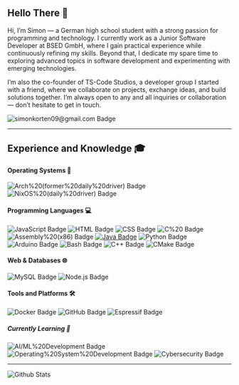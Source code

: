 ## Hello There 👋

Hi, I’m Simon — a German high school student with a strong passion for programming and technology.
I currently work as a Junior Software Developer at BSED GmbH, where I gain practical experience while continuously refining my skills. Beyond that, I dedicate my spare time to exploring advanced topics in software development and experimenting with emerging technologies.

I’m also the co-founder of TS-Code Studios, a developer group I started with a friend, where we collaborate on projects, exchange ideas, and build solutions together. 
I’m always open to any and all inquiries or collaboration — don’t hesitate to get in touch.

![simonkorten09@gmail.com Badge](https://img.shields.io/badge/simonkorten09@gmail.com-ffffff?style=flat-square&logo=protonmail)

----------------------------------------------------


## Experience and Knowledge 🎓

#### Operating Systems 💽
![Arch%20(former%20daily%20driver) Badge](https://img.shields.io/badge/Arch%20(former%20daily%20driver)-1a5fb4?style=flat-square&logo=archlinux)
![NixOS%20(daily%20driver) Badge](https://img.shields.io/badge/NixOS%20(daily%20driver)-a51d2d?style=flat-square&logo=nixos)

#### Programming Languages 💻
![JavaScript Badge](https://img.shields.io/badge/JavaScript-241f31?style=flat-square&logo=javascript)
![HTML Badge](https://img.shields.io/badge/HTML-241f31?style=flat-square&logo=html5)
![CSS Badge](https://img.shields.io/badge/CSS-241f31?style=flat-square&logo=css3)
![C%20 Badge](https://img.shields.io/badge/C%20-241f31?style=flat-square&logo=c)
![Assembly%20(x86) Badge](https://img.shields.io/badge/Assembly%20(x86)-241f31?style=flat-square&logo=assemblyscript)
[![Java Badge](https://img.shields.io/badge/Java-241f31?style=flat-square&logo=)](https://encrypted-tbn0.gstatic.com/images?q=tbn:ANd9GcQxsWwhTNalYnA0S3iFLypicnoApDBVGuSENw&s)
![Python Badge](https://img.shields.io/badge/Python-241f31?style=flat-square&logo=python)
![Arduino Badge](https://img.shields.io/badge/Arduino-241f31?style=flat-square&logo=arduino)
![Bash Badge](https://img.shields.io/badge/Bash-241f31?style=flat-square&logo=gnubash)
![C++ Badge](https://img.shields.io/badge/C++-241f31?style=flat-square&logo=cplusplus)
![CMake Badge](https://img.shields.io/badge/CMake-241f31?style=flat-square&logo=cmake)

#### Web & Databases 🌐
![MySQL Badge](https://img.shields.io/badge/MySQL-241f31?style=flat-square&logo=mysql)
![Node.js Badge](https://img.shields.io/badge/Node.js-241f31?style=flat-square&logo=nodedotjs)

#### Tools and Platforms 🛠️
![Docker Badge](https://img.shields.io/badge/Docker-241f31?style=flat-square&logo=docker)
![GitHub Badge](https://img.shields.io/badge/GitHub-26a269?style=flat-square&logo=github)
![Espressif Badge](https://img.shields.io/badge/Espressif-241f31?style=flat-square&logo=espressif)


##### Currently Learning 📖
![AI/ML%20Development Badge](https://img.shields.io/badge/AI/ML%20Development-613583?style=flat-square&logo=numpy)
![Operating%20System%20Development Badge](https://img.shields.io/badge/Operating%20System%20Development-241f31?style=flat-square&logo=openbsd)
![Cybersecurity Badge](https://img.shields.io/badge/Cybersecurity-ffffff?style=flat-square&logo=kalilinux)

---------------------------------------------------

![Github Stats](https://github-readme-stats.vercel.app/api?username=simonkdev&count_private=true&show_icons=true&include_all_commits=true)
